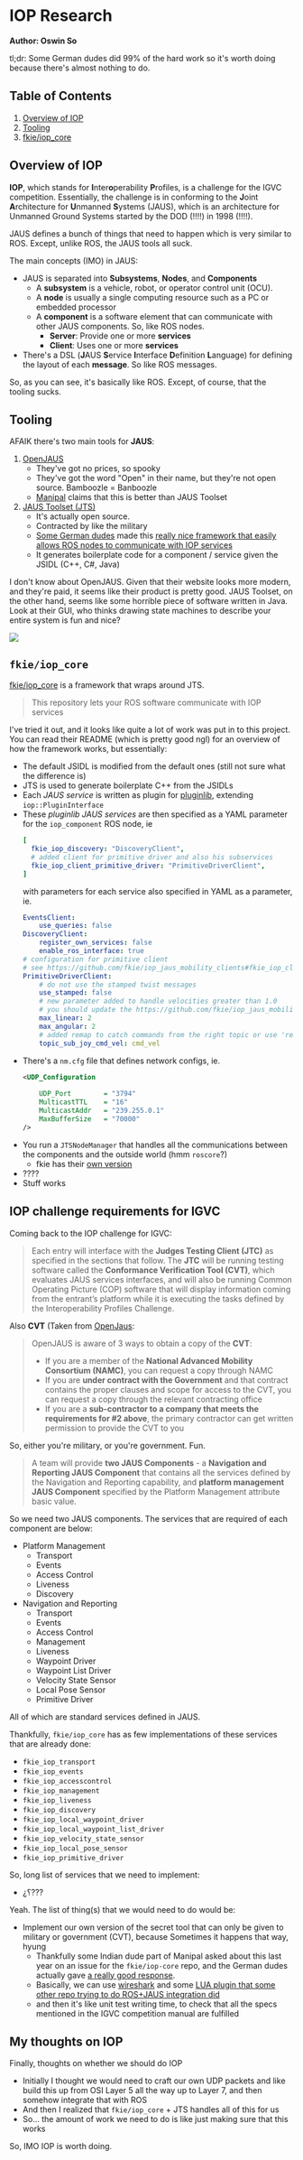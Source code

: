 # IOP Research

**Author: Oswin So**

tl;dr: Some German dudes did 99% of the hard work so it's worth doing because there's almost nothing to do.

## Table of Contents
1. [Overview of IOP](#overview-of-iop)
2. [Tooling](#tooling)
3. [fkie/iop_core](#fkieiop_core)

## Overview of IOP
**IOP**, which stands for **I**nter**o**perability **P**rofiles, is a challenge for the IGVC competition.
Essentially, the challenge is in conforming to the **J**oint **A**rchitecture for **U**nmanned **S**ystems (JAUS),
which is an architecture for Unmanned Ground Systems started by the DOD (!!!!) in 1998 (!!!!).

JAUS defines a bunch of things that need to happen which is very similar to ROS. Except, unlike ROS, the JAUS tools
all suck. 

The main concepts (IMO) in JAUS:
- JAUS is separated into **Subsystems**, **Nodes**, and **Components**
    - A **subsystem** is a vehicle, robot, or operator control unit (OCU).
    - A **node** is usually a single computing resource such as a PC or embedded processor 
    - A **component** is a software element that can communicate with other JAUS components.
      So, like ROS nodes.
        - **Server**: Provide one or more **services**
        - **Client**: Uses one or more **services**
- There's a DSL (**J**AUS **S**ervice **I**nterface **D**efinition **L**anguage) for defining the layout of each **message**.
  So like ROS messages.
  
So, as you can see, it's basically like ROS. Except, of course, that the tooling sucks.

## Tooling
AFAIK there's two main tools for **JAUS**:
1. [OpenJAUS](http://openjaus.com/)
    - They've got no prices, so spooky
    - They've got the word "Open" in their name, but they're not open source. Bamboozle = Banboozle
    - [Manipal](http://www.igvc.org/design/2019/6.pdf) claims that this is better than JAUS Toolset
2. [JAUS Toolset (JTS)](http://jaustoolset.org/)
    - It's actually open source.
    - Contracted by like the military
    - [Some German dudes](https://github.com/fkie/) made this [really nice framework that easily allows ROS nodes to
    communicate with IOP services](https://github.com/fkie/iop_core)
    - It generates boilerplate code for a component / service given the JSIDL (C++, C#, Java)

I don't know about OpenJAUS. Given that their website looks more modern, and they're paid, it seems like their product is
pretty good. JAUS Toolset, on the other hand, seems like some horrible piece of software written in Java. Look at their
GUI, who thinks drawing state machines to describe your entire system is fun and nice?

![](http://jaustoolset.org/wp-content/uploads/2012/12/standards-990x397.png)


## `fkie/iop_core`
[fkie/iop_core](https://github.com/fkie/iop_core) is a framework that wraps around JTS.

> This repository lets your ROS software communicate with IOP services 

I've tried it out, and it looks like quite a lot of work was put in to this project. You can read
their README (which is pretty good ngl) for an overview of how the framework works, but essentially:

- The default JSIDL is modified from the default ones (still not sure what the difference is)
- JTS is used to generate boilerplate C++ from the JSIDLs
- Each _JAUS service_ is written as plugin for [pluginlib](http://wiki.ros.org/pluginlib),
  extending `iop::PluginInterface`
- These _pluginlib JAUS services_ are then specified as a YAML parameter for the `iop_component` ROS node, ie
  ```yaml
  [
    fkie_iop_discovery: "DiscoveryClient",
    # added client for primitive driver and also his subservices
    fkie_iop_client_primitive_driver: "PrimitiveDriverClient",
  ]
  ```
  with parameters for each service also specified in YAML as a parameter, ie.
  ```yaml
  EventsClient:
      use_queries: false
  DiscoveryClient:
      register_own_services: false
      enable_ros_interface: true
  # configuration for primitive client
  # see https://github.com/fkie/iop_jaus_mobility_clients#fkie_iop_client_primitive_driver-primitivedriverclient
  PrimitiveDriverClient:
      # do not use the stamped twist messages
      use_stamped: false
      # new parameter added to handle velocities greater than 1.0
      # you should update the https://github.com/fkie/iop_jaus_mobility_clients repository
      max_linear: 2
      max_angular: 2
      # added remap to catch commands from the right topic or use 'remap' of launch file
      topic_sub_joy_cmd_vel: cmd_vel
  ```
- There's a `nm.cfg` file that defines network configs, ie.
  ```xml
  <UDP_Configuration
      
      UDP_Port        = "3794"
      MulticastTTL    = "16"
      MulticastAddr   = "239.255.0.1"
      MaxBufferSize   = "70000"
  />
  ```
- You run a `JTSNodeManager` that handles all the communications between the components
  and the outside world (hmm `roscore`?)
    - fkie has their [own version](https://github.com/fkie/iop_node_manager)
- ????
- Stuff works

## IOP challenge requirements for IGVC
Coming back to the IOP challenge for IGVC:

> Each entry will interface with the **Judges Testing Client (JTC)** as specified in the sections that follow.
> The **JTC** will be running testing software called the **Conformance Verification Tool (CVT)**, which evaluates
> JAUS services interfaces, and will also be running Common Operating Picture (COP) software that will display
> information coming from the entrant’s platform while it is executing the tasks defined by the Interoperability
> Profiles Challenge. 

Also **CVT**
(Taken from [OpenJaus](https://support.openjaus.com/support/solutions/articles/35000112742-accessing-the-conformance-verification-tool-cvt-):
> OpenJAUS is aware of 3 ways to obtain a copy of the **CVT**:
> - If you are a member of the **National Advanced Mobility Consortium (NAMC)**, you can request a copy through NAMC
> - If you are **under contract with the Government** and that contract contains the proper clauses and scope for access to the CVT, you can request a copy through the relevant contracting office
> - If you are a **sub-contractor to a company that meets the requirements for #2 above**, the primary contractor can get written permission to provide the CVT to you 

So, either you're military, or you're government. Fun.

> A team will provide **two JAUS Components** - a **Navigation and Reporting JAUS Component** that contains all
> the services defined by the Navigation and Reporting capability, and **platform management JAUS Component**
> specified by the Platform Management attribute basic value.

So we need two JAUS components. The services that are required of each component are below:
- Platform Management
    - Transport
    - Events
    - Access Control
    - Liveness
    - Discovery
- Navigation and Reporting
    - Transport
    - Events
    - Access Control
    - Management
    - Liveness
    - Waypoint Driver
    - Waypoint List Driver
    - Velocity State Sensor
    - Local Pose Sensor
    - Primitive Driver

All of which are standard services defined in JAUS.

Thankfully, `fkie/iop_core` has as few implementations of these services that are already done:
- `fkie_iop_transport`
- `fkie_iop_events`
- `fkie_iop_accesscontrol`
- `fkie_iop_management`
- `fkie_iop_liveness`
- `fkie_iop_discovery`
- `fkie_iop_local_waypoint_driver`
- `fkie_iop_local_waypoint_list_driver`
- `fkie_iop_velocity_state_sensor`
- `fkie_iop_local_pose_sensor`
- `fkie_iop_primitive_driver`

So, long list of services that we need to implement:
- ¿؟⁇?

Yeah. The list of thing(s) that we would need to do would be:
- Implement our own version of the secret tool that can only be given to military or government (CVT), because
  Sometimes it happens that way, hyung 
  - Thankfully some Indian dude part of Manipal asked about this last year on an issue for the `fkie/iop-core` repo,
  and the German dudes actually gave [a really good response](https://github.com/fkie/iop_core/issues/2).
  - Basically, we can use [wireshark](https://www.wireshark.org/) and some
  [LUA plugin that some other repo trying to do ROS+JAUS integration did](https://github.com/udmamrl/ROSJAUS/blob/master/Wireshark-dissector/Wireshark_JAUS_dissector.lua)
  - and then it's like unit test writing time, to check that all the specs mentioned in the IGVC competition manual are
  fulfilled

## My thoughts on IOP
Finally, thoughts on whether we should do IOP
- Initially I thought we would need to craft our own UDP packets and like build this up from OSI Layer 5 all the way
  up to Layer 7, and then somehow integrate that with ROS
- And then I realized that `fkie/iop_core` + JTS handles all of this for us
- So... the amount of work we need to do is like just making sure that this works

So, IMO IOP is worth doing.
